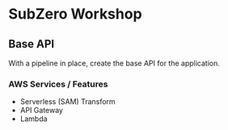 # SubZero Workshop

## Base API

With a pipeline in place, create the base API for the application.

### AWS Services / Features

- Serverless (SAM) Transform
- API Gateway
- Lambda
